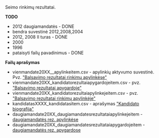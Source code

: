 Seimo rinkimų rezultatai.

**TODO**

   * 2012 daugiamandatės - DONE
   * bendra suvestinė 2012,2008,2004  
   * 2012, 2008 II turas - DONE
   * 2000
   * 1996
   * pataisyti failų pavadinimus - DONE

**Failų aprašymas**

   + vienmandate20XX__apylinkeitem.csv - apylinkių aktyvumo suvestinė. Pvz. ["Balsavimo rezultatai rinkimų apylinkėse"][1]
   + vienmandate20XX_kandidatorezultaiapygardojeitem.csv - pvz. ["Balsavimo rezultatai apygardoje"][1] 
   + vienmandate20XX_kandidatorezultaiapylinkejeitem.csv - pvz. ["Balsavimo rezultatai rinkimų apylinkėje"][2]
   + kandidatasXXXX_kandidatasitem.csv - aprašymas ["Kandidato biografija"][3]
   + daugiamandate20XX_daugiamandatesrezultataiapylinkejeitem - [daugiamandatės rez. apylinkėse][4]
   + daugiamandate20XX_daugiamandatesrezultataiapygardojeitem - [daugiamandatės rez. apygardose][5]
   
    

[1]: http://www.vrk.lt/2012_seimo_rinkimai/output_lt/rezultatai_vienmand_apygardose/rezultatai_vienmanate_apygarda7215aktyvumasdesc1turas.html
[2]: http://www.vrk.lt/2012_seimo_rinkimai/output_lt/rezultatai_vienmand_apygardose/rezultatai_apylinke219704visodesc1turas.html
[3]: http://www.vrk.lt/rinkimai/416_lt/Kandidatai/Kandidatas67066/Kandidato67066Anketa.html
[4]: http://www.vrk.lt/2012_seimo_rinkimai/output_lt/rezultatai_daugiamand_apygardose/apygardos_rezultatai7213.html
[5]: http://www.vrk.lt/2012_seimo_rinkimai/output_lt/rezultatai_daugiamand_apygardose/rezultatai_daugiamand_apygardose1turas.html
